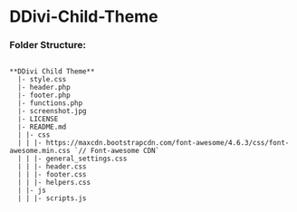 # DDivi-Child-Theme

### Folder Structure:

<code>
**DDivi Child Theme**
  |- style.css
  |- header.php
  |- footer.php
  |- functions.php
  |- screenshot.jpg
  |- LICENSE
  |- README.md
  | |- css
  | | |- https://maxcdn.bootstrapcdn.com/font-awesome/4.6.3/css/font-awesome.min.css `// Font-awesome CDN`
  | | |- general_settings.css
  | | |- header.css
  | | |- footer.css
  | | |- helpers.css
  | |- js
  | | |- scripts.js
</code>